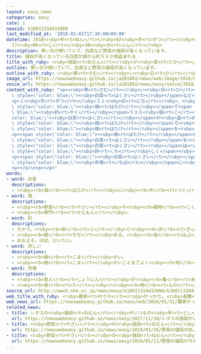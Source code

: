```yaml
---
layout: easy_news
categories: easy
cate: 1
newsid: k10011310431000
last_modified_at: '2018-02-01T17:30:00+09:00'
datetime: 2018<ruby>年<rt>ねん</rt></ruby>02<ruby>月<rt>がつ</rt></ruby>01<ruby>日<rt>にち</rt></ruby>
  17<ruby>時<rt>じ</rt></ruby>30<ruby>分<rt>ふん</rt></ruby>
description: 寒い日が続いていて、白菜など野菜の値段が高くなっています。
title: 値段が高くなっている白菜が畑から約５００個盗まれる
title_with_ruby: <ruby>値段<rt>ねだん</rt></ruby>が<ruby>高<rt>たか</rt></ruby>くなっている<ruby>白菜<rt>はくさい</rt></ruby>が<ruby>畑<rt>はたけ</rt></ruby>から<ruby>約<rt>やく</rt></ruby>５００<ruby>個<rt>こ</rt></ruby><ruby>盗<rt>ぬす</rt></ruby>まれる
outline: 寒い日が続いていて、白菜など野菜の値段が高くなっています。
outline_with_ruby: <ruby>寒<rt>さむ</rt></ruby>い<ruby>日<rt>ひ</rt></ruby>が<ruby>続<rt>つづ</rt></ruby>いていて、<ruby>白菜<rt>はくさい</rt></ruby>など<ruby>野菜<rt>やさい</rt></ruby>の<ruby>値段<rt>ねだん</rt></ruby>が<ruby>高<rt>たか</rt></ruby>くなっています。
image_url: https://newswebeasy.github.io/ja201802/news/web/image/2018/01/31/K10011310431_1801311928_1801311938_01_02.jpg
voice_url: https://newswebeasy.github.io/ja201802/news/easy/voice/2018/02/01/k10011310431000.mp3
content_with_ruby: "<p><ruby>寒<rt>さむ</rt></ruby>い<ruby>日<rt>ひ</rt></ruby>が<ruby>続<rt>つづ</rt></ruby>いていて、<span\
  \ style=\"color: blue;\"><ruby>白菜<rt>はくさい</rt></ruby></span>など<ruby>野菜<rt>やさい</rt></ruby>の<ruby>値段<rt>ねだん</rt></ruby>が<ruby>高<rt>たか</rt></ruby>くなっています。</p>\n\
  <p>１<ruby>月<rt>がつ</rt></ruby>３１<ruby>日<rt>にち</rt></ruby>、<ruby>佐賀県<rt>さがけん</rt></ruby>みやき<ruby>町<rt>ちょう</rt></ruby>にある<span\
  \ style=\"color: blue;\"><ruby>畑<rt>はたけ</rt></ruby></span>で<span style=\"color:\
  \ blue;\"><ruby>約<rt>やく</rt></ruby></span>５００<ruby>個<rt>こ</rt></ruby>の<span style=\"\
  color: blue;\"><ruby>白菜<rt>はくさい</rt></ruby></span>が<ruby>盗<rt>ぬす</rt></ruby>まれているのが<ruby>見<rt>み</rt></ruby>つかりました。この<span\
  \ style=\"color: blue;\"><ruby>畑<rt>はたけ</rt></ruby></span>で<ruby>野菜<rt>やさい</rt></ruby>を<ruby>育<rt>そだ</rt></ruby>てている<ruby>男性<rt>だんせい</rt></ruby>が１<ruby>週間<rt>しゅうかん</rt></ruby><ruby>前<rt>まえ</rt></ruby>に<span\
  \ style=\"color: blue;\"><ruby>畑<rt>はたけ</rt></ruby></span>を<ruby>見<rt>み</rt></ruby>たときは<ruby>問題<rt>もんだい</rt></ruby>ありませんでした。</p>\n\
  <p><span style=\"color: blue;\"><ruby>畑<rt>はたけ</rt></ruby></span>の<ruby>隣<rt>となり</rt></ruby>に<ruby>住<rt>す</rt></ruby>んでいる<ruby>人<rt>ひと</rt></ruby>は、２、３<ruby>日<rt>にち</rt></ruby><ruby>前<rt>まえ</rt></ruby>の<ruby>昼間<rt>ひるま</rt></ruby>に<ruby>何<rt>なん</rt></ruby><ruby>人<rt>にん</rt></ruby>かが<span\
  \ style=\"color: blue;\"><ruby>白菜<rt>はくさい</rt></ruby></span>を<ruby>取<rt>と</rt></ruby>っているのを<ruby>見<rt>み</rt></ruby>たと<ruby>言<rt>い</rt></ruby>っています。<ruby>警察<rt>けいさつ</rt></ruby>は、<ruby>盗<rt>ぬす</rt></ruby>まれた<span\
  \ style=\"color: blue;\"><ruby>白菜<rt>はくさい</rt></ruby></span>は<ruby>全部<rt>ぜんぶ</rt></ruby>で１５<ruby>万<rt>まん</rt></ruby><ruby>円<rt>えん</rt></ruby>ぐらいになると<ruby>言<rt>い</rt></ruby>って、<span\
  \ style=\"color: blue;\"><ruby>詳<rt>くわ</rt></ruby>しく</span><ruby>調<rt>しら</rt></ruby>べています。</p>\n\
  <p><span style=\"color: blue;\"><ruby>白菜<rt>はくさい</rt></ruby></span>を<ruby>盗<rt>ぬす</rt></ruby>まれた<ruby>男性<rt>だんせい</rt></ruby>は「<ruby>驚<rt>おどろ</rt></ruby>きました。<span\
  \ style=\"color: blue;\"><ruby>市場<rt>いちば</rt></ruby></span>に<ruby>持<rt>も</rt></ruby>って<ruby>行<rt>い</rt></ruby>くことができなくなって、とても<ruby>残念<rt>ざんねん</rt></ruby>です」と<ruby>話<rt>はな</rt></ruby>していました。</p>\n\
  <p></p>\n<p></p>"
words:
- word: 白菜
  descriptions:
  - <ruby><rb>畑</rb><rt>はたけ</rt></ruby>に<ruby><rb>作</rb><rt>つく</rt></ruby>る<ruby><rb>野菜</rb><rt>やさい</rt></ruby>。<ruby><rb>葉</rb><rt>は</rt></ruby>は<ruby><rb>重</rb><rt>かさ</rt></ruby>なり<ruby><rb>合</rb><rt>あ</rt></ruby>い、<ruby><rb>根</rb><rt>ね</rt></ruby>もとは<ruby><rb>白</rb><rt>しろ</rt></ruby>くて<ruby><rb>厚</rb><rt>あつ</rt></ruby>い。つけ<ruby><rb>物</rb><rt>もの</rt></ruby>やなべ<ruby><rb>物</rb><rt>もの</rt></ruby>にする。
- word: 畑
  descriptions:
  - <ruby><rb>野菜</rb><rt>やさい</rt></ruby>や<ruby><rb>穀物</rb><rt>こくもつ</rt></ruby>などを<ruby><rb>作</rb><rt>つく</rt></ruby>る<ruby><rb>土地</rb><rt>とち</rt></ruby>。
  - <ruby><rb>専門</rb><rt>せんもん</rt></ruby>。
- word: 約
  descriptions:
  - ちかう。<ruby><rb>取</rb><rt>と</rt></ruby>り<ruby><rb>決</rb><rt>き</rt></ruby>める。
  - <ruby><rb>縮</rb><rt>ちぢ</rt></ruby>める。<ruby><rb>省</rb><rt>はぶ</rt></ruby>く。<ruby><rb>簡単</rb><rt>かんたん</rt></ruby>にする。
  - おおよそ。ほぼ。だいたい。
- word: 詳しい
  descriptions:
  - <ruby><rb>細</rb><rt>こま</rt></ruby>かい。
  - <ruby><rb>細</rb><rt>こま</rt></ruby>かいことまでよく<ruby><rb>知</rb><rt>し</rt></ruby>っている。
- word: 市場
  descriptions:
  - <ruby><rb>商人</rb><rt>しょうにん</rt></ruby>が<ruby><rb>集</rb><rt>あつ</rt></ruby>まって、<ruby><rb>魚</rb><rt>さかな</rt></ruby>や<ruby><rb>野菜</rb><rt>やさい</rt></ruby>などを<ruby><rb>売</rb><rt>う</rt></ruby>り<ruby><rb>買</rb><rt>か</rt></ruby>いする<ruby><rb>所</rb><rt>ところ</rt></ruby>。<ruby><rb>市</rb><rt>いち</rt></ruby>。
  - <ruby><rb>食</rb><rt>た</rt></ruby>べ<ruby><rb>物</rb><rt>もの</rt></ruby>や<ruby><rb>日用品</rb><rt>にちようひん</rt></ruby>などの<ruby><rb>小売店</rb><rt>こうりてん</rt></ruby>が、<ruby><rb>一</rb><rt>いっ</rt></ruby>か<ruby><rb>所</rb><rt>しょ</rt></ruby>に<ruby><rb>集</rb><rt>あつ</rt></ruby>まって<ruby><rb>品物</rb><rt>しなもの</rt></ruby>を<ruby><rb>売</rb><rt>う</rt></ruby>っている<ruby><rb>所</rb><rt>ところ</rt></ruby>。マーケット。
source_url: http://www3.nhk.or.jp/news/easy/k10011310431000/k10011310431000.html
web_title_with_ruby: <ruby>農家<rt>のうか</rt></ruby>がっかり… <ruby>高騰<rt>こうとう</rt></ruby>の<ruby>白菜<rt>はくさい</rt></ruby>500<ruby>個<rt>こ</rt></ruby><ruby>盗<rt>ぬす</rt></ruby>まれる
web_news_url: https://newswebeasy.github.io/news/web/2018/01/31/農家がっかり-高騰の白菜500個盗まれる
related_news:
- title: レタスの<ruby>値段<rt>ねだん</rt></ruby>がいつもの<ruby>年<rt>とし</rt></ruby>の１．７<ruby>倍<rt>ばい</rt></ruby>　<ruby>大根<rt>だいこん</rt></ruby>と<ruby>白菜<rt>はくさい</rt></ruby>も<ruby>高<rt>たか</rt></ruby>い
  url: https://newswebeasy.github.io/news/easy/2017/11/30/レタスの値段がいつもの年の17倍-大根と白菜も高い
- title: <ruby>野菜<rt>やさい</rt></ruby>の<ruby>値段<rt>ねだん</rt></ruby>が<ruby>前<rt>まえ</rt></ruby>よりもっと<ruby>高<rt>たか</rt></ruby>くなった
  url: https://newswebeasy.github.io/news/easy/2018/01/26/野菜の値段が前よりもっと高くなった
- title: <ruby>野菜<rt>やさい</rt></ruby>の<ruby>値段<rt>ねだん</rt></ruby>が<ruby>今<rt>いま</rt></ruby>も<ruby>高<rt>たか</rt></ruby>い
  url: https://newswebeasy.github.io/news/easy/2018/01/11/野菜の値段が今も高い
...
```

